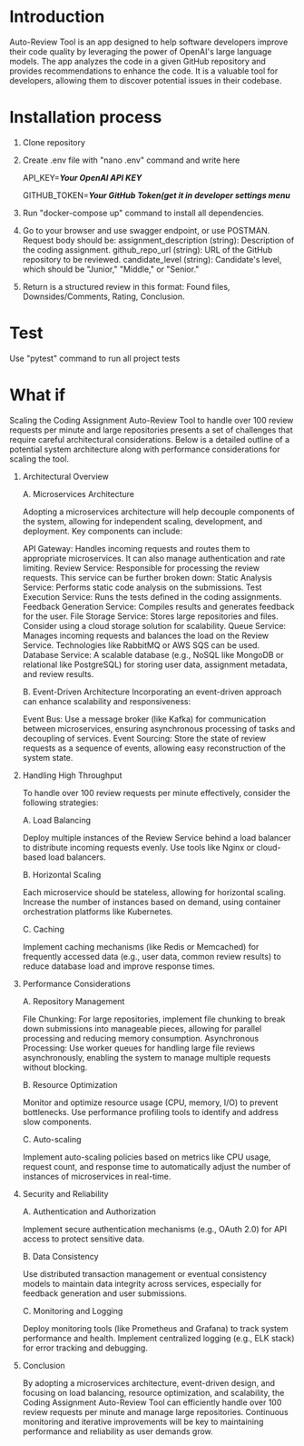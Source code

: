 # Introduction 
Auto-Review Tool is an app designed to help software developers improve
their code quality by leveraging the power of OpenAI's large language models.
The app analyzes the code in a given GitHub repository and provides
recommendations to enhance the code. It is a valuable tool for developers,
allowing them to discover potential issues in their codebase. 

# Installation process
1. Clone repository
2. Create .env file with "nano .env" command and write here 
   
   API_KEY=***Your OpenAI API KEY***
   
   GITHUB_TOKEN=***Your GitHub Token(get it in developer settings menu***

3. Run "docker-compose up" command to install all dependencies.
4. Go to your browser and use swagger endpoint, or use POSTMAN. Request body should be:
   assignment_description (string): Description of the coding assignment.
   github_repo_url (string): URL of the GitHub repository to be reviewed.
   candidate_level (string): Candidate's level, which should be "Junior," "Middle," or "Senior."
5. Return is a structured review in this format:
   Found files,
   Downsides/Comments,
   Rating,
   Conclusion.

# Test
   Use "pytest" command to run all project tests

# What if
Scaling the Coding Assignment Auto-Review Tool to handle over 100 review requests per minute and large repositories presents a set of challenges that require careful architectural considerations. Below is a detailed outline of a potential system architecture along with performance considerations for scaling the tool.

1. Architectural Overview

    A. Microservices Architecture
    
    Adopting a microservices architecture will help decouple components of the system, allowing for independent scaling, development, and deployment. Key components can include:
    
    API Gateway: Handles incoming requests and routes them to appropriate microservices. It can also manage authentication and rate limiting.
    Review Service: Responsible for processing the review requests. This service can be further broken down:
    Static Analysis Service: Performs static code analysis on the submissions.
    Test Execution Service: Runs the tests defined in the coding assignments.
    Feedback Generation Service: Compiles results and generates feedback for the user.
    File Storage Service: Stores large repositories and files. Consider using a cloud storage solution for scalability.
    Queue Service: Manages incoming requests and balances the load on the Review Service. Technologies like RabbitMQ or AWS SQS can be used.
    Database Service: A scalable database (e.g., NoSQL like MongoDB or relational like PostgreSQL) for storing user data, assignment metadata, and review results.
    
    B. Event-Driven Architecture
    Incorporating an event-driven approach can enhance scalability and responsiveness:
    
    Event Bus: Use a message broker (like Kafka) for communication between microservices, ensuring asynchronous processing of tasks and decoupling of services.
    Event Sourcing: Store the state of review requests as a sequence of events, allowing easy reconstruction of the system state.

2. Handling High Throughput

   To handle over 100 review requests per minute effectively, consider the following strategies:

   A. Load Balancing

   Deploy multiple instances of the Review Service behind a load balancer to distribute incoming requests evenly. Use tools like Nginx or cloud-based load balancers.

   B. Horizontal Scaling

   Each microservice should be stateless, allowing for horizontal scaling. Increase the number of instances based on demand, using container orchestration platforms like Kubernetes.
   
   C. Caching
   
   Implement caching mechanisms (like Redis or Memcached) for frequently accessed data (e.g., user data, common review results) to reduce database load and improve response times.

3. Performance Considerations
   
   A. Repository Management

   File Chunking: For large repositories, implement file chunking to break down submissions into manageable pieces, allowing for parallel processing and reducing memory consumption.
   Asynchronous Processing: Use worker queues for handling large file reviews asynchronously, enabling the system to manage multiple requests without blocking.
   
   B. Resource Optimization
   
   Monitor and optimize resource usage (CPU, memory, I/O) to prevent bottlenecks. Use performance profiling tools to identify and address slow components.
   
   C. Auto-scaling
   
   Implement auto-scaling policies based on metrics like CPU usage, request count, and response time to automatically adjust the number of instances of microservices in real-time.

4. Security and Reliability
   
    A. Authentication and Authorization
   
    Implement secure authentication mechanisms (e.g., OAuth 2.0) for API access to protect sensitive data.
   
    B. Data Consistency
   
    Use distributed transaction management or eventual consistency models to maintain data integrity across services, especially for feedback generation and user submissions.
   
    C. Monitoring and Logging
   
    Deploy monitoring tools (like Prometheus and Grafana) to track system performance and health. Implement centralized logging (e.g., ELK stack) for error tracking and debugging.

5. Conclusion

    By adopting a microservices architecture, event-driven design, and focusing on load balancing, resource optimization, and scalability, the Coding Assignment Auto-Review Tool can efficiently handle over 100 review requests per minute and manage large repositories. Continuous monitoring and iterative improvements will be key to maintaining performance and reliability as user demands grow.
